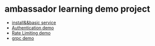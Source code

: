 # ambassador learning demo project

* [install&&basic service](./one/README.md)
* [Authentication demo ](./two/README.md)
* [Rate Limiting demo ](./three/README.md)
* [grpc  demo ](./fouth/README.md)